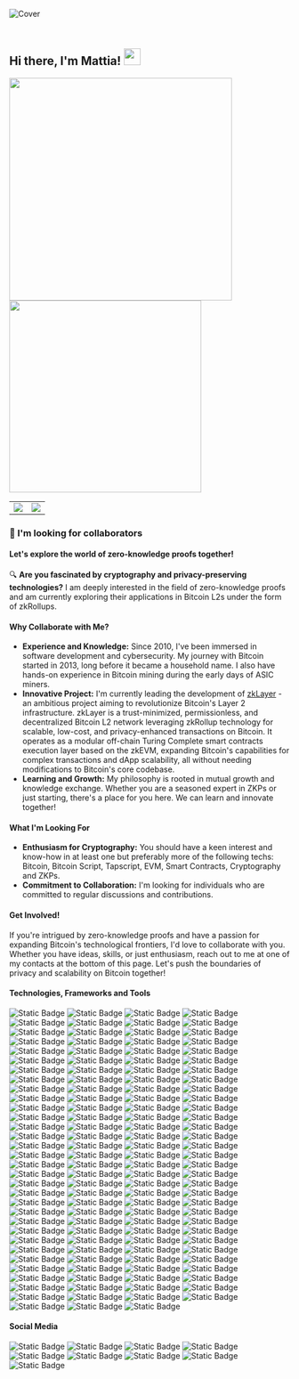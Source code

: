 ![Cover](https://miro.medium.com/v2/resize:fit:1358/0*eIhVp0KXrXSSHORN.gif)

## <br>Hi there, I'm Mattia! <img src="https://user-images.githubusercontent.com/42378118/110234147-e3259600-7f4e-11eb-95be-0c4047144dea.gif" width="30"><br>

<a href="https://github.com/anuraghazra/github-readme-stats">
  <img src="https://github-readme-stats.vercel.app/api?username=btcleet&show_icons=true&count_private=true&hide_border=true&theme=github_dark" width="400" />
</a>
<a href="https://github.com/anuraghazra/convoychat">
  <img src="https://github-readme-stats.vercel.app/api/top-langs?username=btcleet&layout=compact&langs_count=8&hide_border=true&theme=github_dark" width="345" />
</a>

<table border="0" style="border:none;">
  <tr>
    <td style="border:none;">
      <a href="https://github.com/anuraghazra/github-readme-stats">
        <img src="https://github-readme-stats.vercel.app/api?username=btcleet&show_icons=true&count_private=true&hide_border=true&theme=github_dark" />
      </a>
    </td>
    <td style="border:none;">
      <a href="https://github.com/anuraghazra/convoychat">
        <img src="https://github-readme-stats.vercel.app/api/top-langs?username=btcleet&layout=compact&langs_count=8&card_width=500&hide_border=true&theme=github_dark" />
      </a>
    </td>
  </tr>
</table>

### 👀 I'm looking for collaborators

#### Let's explore the world of zero-knowledge proofs together!

🔍 **Are you fascinated by cryptography and privacy-preserving technologies?** I am deeply interested in the field of zero-knowledge proofs and am currently exploring their applications in Bitcoin L2s under the form of zkRollups.

#### Why Collaborate with Me?
- **Experience and Knowledge:** Since 2010, I've been immersed in software development and cybersecurity. My journey with Bitcoin started in 2013, long before it became a household name. I also have hands-on experience in Bitcoin mining during the early days of ASIC miners.
- **Innovative Project:** I'm currently leading the development of [zkLayer](https://www.github.com/zkLayer) - an ambitious project aiming to revolutionize Bitcoin's Layer 2 infrastructure. zkLayer is a trust-minimized, permissionless, and decentralized Bitcoin L2 network leveraging zkRollup technology for scalable, low-cost, and privacy-enhanced transactions on Bitcoin. It operates as a modular off-chain Turing Complete smart contracts execution layer based on the zkEVM, expanding Bitcoin's capabilities for complex transactions and dApp scalability, all without needing modifications to Bitcoin's core codebase.
- **Learning and Growth:** My philosophy is rooted in mutual growth and knowledge exchange. Whether you are a seasoned expert in ZKPs or just starting, there's a place for you here. We can learn and innovate together!

#### What I'm Looking For
- **Enthusiasm for Cryptography:** You should have a keen interest and know-how in at least one but preferably more of the following techs: Bitcoin, Bitcoin Script, Tapscript, EVM, Smart Contracts, Cryptography and ZKPs.
- **Commitment to Collaboration:** I'm looking for individuals who are committed to regular discussions and contributions.

#### Get Involved!
If you're intrigued by zero-knowledge proofs and have a passion for expanding Bitcoin's technological frontiers, I'd love to collaborate with you. Whether you have ideas, skills, or just enthusiasm, reach out to me at one of my contacts at the bottom of this page. Let's push the boundaries of privacy and scalability on Bitcoin together!

#### Technologies, Frameworks and Tools

![Static Badge](https://img.shields.io/badge/-MacBook%20Pro-000000?style=for-the-badge&logo=apple&logoColor=%23FFFFFF)
![Static Badge](https://img.shields.io/badge/-Raspberry%20Pi-C7053D?style=for-the-badge&logo=raspberrypi&logoColor=%23FFFFFF)
![Static Badge](https://img.shields.io/badge/-Intel-0068B5?style=for-the-badge&logo=intel&logoColor=%23ffffff)
![Static Badge](https://img.shields.io/badge/-arm-0091BD?style=for-the-badge&logo=arm&logoColor=%23ffffff)
![Static Badge](https://img.shields.io/badge/-Risc--V-0A3799?style=for-the-badge&logo=riscv&logoColor=%23ffffff)
![Static Badge](https://img.shields.io/badge/-macOS-000000?style=for-the-badge&logo=apple&logoColor=%23FFFFFF)
![Static Badge](https://img.shields.io/badge/-Linux-FCC624?style=for-the-badge&logo=linux&logoColor=%23000000)
![Static Badge](https://img.shields.io/badge/-ZSH-F15A24?style=for-the-badge&logo=zsh&logoColor=FFFFFF)
![Static Badge](https://img.shields.io/badge/-Bash-4EAA25?style=for-the-badge&logo=gnubash&logoColor=FFFFFF)
![Static Badge](https://img.shields.io/badge/-iTerm-000000?style=for-the-badge&logo=iterm2&logoColor=FFFFFF)
![Static Badge](https://img.shields.io/badge/-Debian-D70A53?style=for-the-badge&logo=debian&logoColor=%23ffffff)
![Static Badge](https://img.shields.io/badge/-Ubuntu-DD4814?style=for-the-badge&logo=ubuntu&logoColor=%23ffffff)
![Static Badge](https://img.shields.io/badge/-Fedora-0B57A4?style=for-the-badge&logo=fedora&logoColor=%23ffffff)
![Static Badge](https://img.shields.io/badge/-Rocky-1BB981?style=for-the-badge&logo=rockylinux&logoColor=%23ffffff)
![Static Badge](https://img.shields.io/badge/-Red%20Hat-EE0000?style=for-the-badge&logo=redhat&logoColor=%23ffffff)
![Static Badge](https://img.shields.io/badge/-Suse-73BA25?style=for-the-badge&logo=suse&logoColor=%23ffffff)
![Static Badge](https://img.shields.io/badge/-OpenSuse-73BA25?style=for-the-badge&logo=opensuse&logoColor=%23ffffff)
![Static Badge](https://img.shields.io/badge/-Arch-1793D1?style=for-the-badge&logo=archlinux&logoColor=%23ffffff)
![Static Badge](https://img.shields.io/badge/-Gentoo-54487A?style=for-the-badge&logo=gentoo&logoColor=%23ffffff)
![Static Badge](https://img.shields.io/badge/-Tails-56347C?style=for-the-badge&logo=tails&logoColor=FFFFFF)
![Static Badge](https://img.shields.io/badge/-Kali-557C94?style=for-the-badge&logo=kalilinux&logoColor=FFFFFF)
![Static Badge](https://img.shields.io/badge/-OWASP-000000?style=for-the-badge&logo=owasp&logoColor=FFFFFF)
![Static Badge](https://img.shields.io/badge/-PortSwigger-FF6633?style=for-the-badge&logo=portswigger&logoColor=FFFFFF)
![Static Badge](https://img.shields.io/badge/-Tor-7D4698?style=for-the-badge&logo=torproject&logoColor=FFFFFF)
![Static Badge](https://img.shields.io/badge/-VMware-607078?style=for-the-badge&logo=vmware&logoColor=FFFFFF)
![Static Badge](https://img.shields.io/badge/-Virtual%20Box-%23183A61?style=for-the-badge&logo=virtualbox&logoColor=FFFFFF)
![Static Badge](https://img.shields.io/badge/-OpenWRT-00B5E2?style=for-the-badge&logo=openwrt&logoColor=FFFFFF)
![Static Badge](https://img.shields.io/badge/-OpenVPN-EA7E20?style=for-the-badge&logo=openvpn&logoColor=FFFFFF)
![Static Badge](https://img.shields.io/badge/-OpenSSL-721412?style=for-the-badge&logo=openssl&logoColor=FFFFFF)
![Static Badge](https://img.shields.io/badge/-WireGuard-88171A?style=for-the-badge&logo=wireguard&logoColor=FFFFFF)
![Static Badge](https://img.shields.io/badge/-PiHole-96060C?style=for-the-badge&logo=pihole&logoColor=FFFFFF)
![Static Badge](https://img.shields.io/badge/-Proton-6D4AFF?style=for-the-badge&logo=proton&logoColor=FFFFFF)
![Static Badge](https://img.shields.io/badge/-Bitwarden-175DDC?style=for-the-badge&logo=bitwarden&logoColor=FFFFFF)
![Static Badge](https://img.shields.io/badge/-Visual%20Studio%20Code-0078D7?style=for-the-badge&logo=visualstudiocode&logoColor=%23ffffff)
![Static Badge](https://img.shields.io/badge/-Sublime%20Text-FD911F?style=for-the-badge&logo=sublimetext&logoColor=%23ffffff)
![Static Badge](https://img.shields.io/badge/-Vim-0A9832?style=for-the-badge&logo=vim&logoColor=%23ffffff)
![Static Badge](https://img.shields.io/badge/-HTML5-de4610?style=for-the-badge&logo=HTML5&logoColor=%23FFFFFF)
![Static Badge](https://img.shields.io/badge/-CSS3-264de4?style=for-the-badge&logo=CSS3&logoColor=%23FFFFFF)
![Static Badge](https://img.shields.io/badge/-Sass-c76396?style=for-the-badge&logo=sass&logoColor=FFFFFF)
![Static Badge](https://img.shields.io/badge/-TailwindCSS-06B6D4?style=for-the-badge&logo=tailwindcss&logoColor=FFFFFF)
![Static Badge](https://img.shields.io/badge/-TailwindUI-06B6D4?style=for-the-badge&logo=tailwindcss&logoColor=FFFFFF)
![Static Badge](https://img.shields.io/badge/-ChakraUI-319795?style=for-the-badge&logo=chakraui&logoColor=FFFFFF)
![Static Badge](https://img.shields.io/badge/-NextUI-000000?style=for-the-badge&logo=nextUI&logoColor=FFFFFF)
![Static Badge](https://img.shields.io/badge/-RadixUI-161618?style=for-the-badge&logo=radixui&logoColor=FFFFFF)
![Static Badge](https://img.shields.io/badge/-Shadcn%2FUI-000000?style=for-the-badge&logo=shadcnui&logoColor=FFFFFF)
![Static Badge](https://img.shields.io/badge/-MUI-007FFF?style=for-the-badge&logo=mui&logoColor=FFFFFF)
![Static Badge](https://img.shields.io/badge/-Bootstrap-7952B3?style=for-the-badge&logo=bootstrap&logoColor=FFFFFF)
![Static Badge](https://img.shields.io/badge/-Javascript-F0DB4F?style=for-the-badge&logo=javascript&logoColor=%23000)
![Static Badge](https://img.shields.io/badge/-Typescript-287ACB?style=for-the-badge&logo=typescript&logoColor=%23ffffff)
![Static Badge](https://img.shields.io/badge/-Node.JS-6CC24A?style=for-the-badge&logo=node.js&logoColor=%23FFFFFF)
![Static Badge](https://img.shields.io/badge/-pnpm-F9AD01?style=for-the-badge&logo=pnpm&logoColor=FFFFFF)
![Static Badge](https://img.shields.io/badge/-Yarn-2C8EBB?style=for-the-badge&logo=yarn&logoColor=FFFFFF)
![Static Badge](https://img.shields.io/badge/-npm-c63332?style=for-the-badge&logo=npm&logoColor=FFFFFF)
![Static Badge](https://img.shields.io/badge/-React-20232A?style=for-the-badge&logo=react&logoColor=5FD5F4)
![Static Badge](https://img.shields.io/badge/-Redux-593c88?style=for-the-badge&logo=redux&logoColor=FFFFFF)
![Static Badge](https://img.shields.io/badge/-ESLint-4B32C3?style=for-the-badge&logo=eslint&logoColor=FFFFFF)
![Static Badge](https://img.shields.io/badge/-Jest-C21325?style=for-the-badge&logo=jest&logoColor=FFFFFF)
![Static Badge](https://img.shields.io/badge/-Cypress-69D3A7?style=for-the-badge&logo=cypress&logoColor=FFFFFF)
![Static Badge](https://img.shields.io/badge/-Mocha-8D6748?style=for-the-badge&logo=mocha&logoColor=FFFFFF)
![Static Badge](https://img.shields.io/badge/-Sentry-362D59?style=for-the-badge&logo=sentry&logoColor=FFFFFF)
![Static Badge](https://img.shields.io/badge/-SRG--SSR-AF001E?style=for-the-badge&logo=srgssr&logoColor=FFFFFF)
![Static Badge](https://img.shields.io/badge/-Next-000000?style=for-the-badge&logo=next.js&logoColor=%23FFFFFF)
![Static Badge](https://img.shields.io/badge/-VITE-646CFF?style=for-the-badge&logo=vite&logoColor=FFFFFF)
![Static Badge](https://img.shields.io/badge/-Remix-000000?style=for-the-badge&logo=remix&logoColor=FFFFFF)
![Static Badge](https://img.shields.io/badge/-Astro-BC52EE?style=for-the-badge&logo=astro&logoColor=FFFFFF)
![Static Badge](https://img.shields.io/badge/-Nestjs-E0234E?style=for-the-badge&logo=nestjs&logoColor=FFFFFF)
![Static Badge](https://img.shields.io/badge/-Svelte-f43b00?style=for-the-badge&logo=svelte&logoColor=FFFFFF)
![Static Badge](https://img.shields.io/badge/-Vue.JS-42B883?style=for-the-badge&logo=vue.js&logoColor=FFFFFF)
![Static Badge](https://img.shields.io/badge/-Nuxt-1DDC81?style=for-the-badge&logo=nuxt.js&logoColor=FFFFFF)
![Static Badge](https://img.shields.io/badge/-GraphQL-e535ab?style=for-the-badge&logo=graphql&logoColor=FFFFFF)
![Static Badge](https://img.shields.io/badge/-Postman-FF6C37?style=for-the-badge&logo=postman&logoColor=FFFFFF)
![Static Badge](https://img.shields.io/badge/-Turbo-5CD8E5?style=for-the-badge&logo=turbo&logoColor=000000)
![Static Badge](https://img.shields.io/badge/-Perl-39457E?style=for-the-badge&logo=perl&logoColor=FFFFFF)
![Static Badge](https://img.shields.io/badge/-Python-306998?style=for-the-badge&logo=Python&logoColor=%23FFFFFF)
![Static Badge](https://img.shields.io/badge/-PyPI-3775A9?style=for-the-badge&logo=pypi&logoColor=FFFFFF)
![Static Badge](https://img.shields.io/badge/-Django-092e20?style=for-the-badge&logo=django&logoColor=FFFFFF)
![Static Badge](https://img.shields.io/badge/-Flask-41AEC4?style=for-the-badge&logo=flask&logoColor=FFFFFF)
![Static Badge](https://img.shields.io/badge/-Ruby-A91401?style=for-the-badge&logo=ruby&logoColor=%23FFFFFF)
![Static Badge](https://img.shields.io/badge/-Rails-CC0000?style=for-the-badge&logo=rubyonrails&logoColor=%23FFFFFF)
![Static Badge](https://img.shields.io/badge/-Go-29BEB0?style=for-the-badge&logo=Go&logoColor=%23FFFFFF)
![Static Badge](https://img.shields.io/badge/-Gin-2A90D1?style=for-the-badge&logo=gin&logoColor=FFFFFF)
![Static Badge](https://img.shields.io/badge/-Erlang-A90533?style=for-the-badge&logo=erlang&logoColor=FFFFFF)
![Static Badge](https://img.shields.io/badge/-Elixir-4B275F?style=for-the-badge&logo=elixir&logoColor=FFFFFF)
![Static Badge](https://img.shields.io/badge/-Phoenix-FD4F00?style=for-the-badge&logo=phoenixframework&logoColor=FFFFFF)
![Static Badge](https://img.shields.io/badge/-Rust-B7410E?style=for-the-badge&logo=rust&logoColor=%23FFFFFF)
![Static Badge](https://img.shields.io/badge/-TOML-9C4121?style=for-the-badge&logo=toml&logoColor=FFFFFF)
![Static Badge](https://img.shields.io/badge/-YAML-CB171E?style=for-the-badge&logo=yaml&logoColor=FFFFFF)
![Static Badge](https://img.shields.io/badge/-Markdown-005B96?style=for-the-badge&logo=markdown&logoColor=%23FFFFFF)
![Static Badge](https://img.shields.io/badge/-WebAssembly-624DE9?style=for-the-badge&logo=webassembly&logoColor=%23FFFFFF)
![Static Badge](https://img.shields.io/badge/-Solidity-303135?style=for-the-badge&logo=solidity&logoColor=%23FFFFFF)
![Static Badge](https://img.shields.io/badge/-OpenZeppelin-4E5EE4?style=for-the-badge&logo=openzeppelin&logoColor=FFFFFF)
![Static Badge](https://img.shields.io/badge/-PostgreSQL-0064a5?style=for-the-badge&logo=postgresql&logoColor=FFFFFF)
![Static Badge](https://img.shields.io/badge/-MariaDB-073545?style=for-the-badge&logo=mariadb&logoColor=FFFFFF)
![Static Badge](https://img.shields.io/badge/-Redis-D82C20?style=for-the-badge&logo=redis&logoColor=FFFFFF)
![Static Badge](https://img.shields.io/badge/-Git-F1502F?style=for-the-badge&logo=git&logoColor=FFFFFF)
![Static Badge](https://img.shields.io/badge/-Docker-0DB7ED?style=for-the-badge&logo=docker&logoColor=FFFFFF)
![Static Badge](https://img.shields.io/badge/-Portainer-13BEF9?style=for-the-badge&logo=portainer&logoColor=FFFFFF)
![Static Badge](https://img.shields.io/badge/-Kubernetes-3970E4?style=for-the-badge&logo=kubernetes&logoColor=FFFFFF)
![Static Badge](https://img.shields.io/badge/-Ansible-EE0000?style=for-the-badge&logo=ansible&logoColor=FFFFFF)
![Static Badge](https://img.shields.io/badge/-Nginx-0B9539?style=for-the-badge&logo=nginx&logoColor=FFFFFF)
![Static Badge](https://img.shields.io/badge/-Nginx%20Proxy%20Manager-F15833?style=for-the-badge&logo=nginxproxymanager&logoColor=FFFFFF)
![Static Badge](https://img.shields.io/badge/-Envoy-D14A9B?style=for-the-badge&logo=envoyproxy&logoColor=FFFFFF)
![Static Badge](https://img.shields.io/badge/-Jenkins-D33834?style=for-the-badge&logo=jenkins&logoColor=FFFFFF)
![Static Badge](https://img.shields.io/badge/-Travis%20CI-3EAAAF?style=for-the-badge&logo=travisci&logoColor=FFFFFF)
![Static Badge](https://img.shields.io/badge/-Circle%20CI-343434?style=for-the-badge&logo=circleci&logoColor=FFFFFF)
![Static Badge](https://img.shields.io/badge/-GitHub-000000?style=for-the-badge&logo=github&logoColor=FFFFFF)
![Static Badge](https://img.shields.io/badge/-Leetcode-FFA116?style=for-the-badge&logo=leetcode&logoColor=FFFFFF)
![Static Badge](https://img.shields.io/badge/-Trello-0052CC?style=for-the-badge&logo=trello&logoColor=FFFFFF)
![Static Badge](https://img.shields.io/badge/-GitBook-3884FF?style=for-the-badge&logo=gitbook&logoColor=FFFFFF)
![Static Badge](https://img.shields.io/badge/-Vercel-000000?style=for-the-badge&logo=vercel&logoColor=FFFFFF)
![Static Badge](https://img.shields.io/badge/-Netlify-00C7B7?style=for-the-badge&logo=netlify&logoColor=FFFFFF)
![Static Badge](https://img.shields.io/badge/-Heroku-430098?style=for-the-badge&logo=heroku&logoColor=FFFFFF)
![Static Badge](https://img.shields.io/badge/-AWS-232F3E?style=for-the-badge&logo=amazonaws&logoColor=FFFFFF)
![Static Badge](https://img.shields.io/badge/-Google%20Cloud-4285F4?style=for-the-badge&logo=googlecloud&logoColor=FFFFFF)
![Static Badge](https://img.shields.io/badge/-Digital%20Ocean-0080FF?style=for-the-badge&logo=digitalocean&logoColor=FFFFFF)
![Static Badge](https://img.shields.io/badge/-Alibaba%20Cloud-FF6A00?style=for-the-badge&logo=alibabacloud&logoColor=FFFFFF)
![Static Badge](https://img.shields.io/badge/-IBM%20Cloud-1261FE?style=for-the-badge&logo=ibmcloud&logoColor=FFFFFF)
![Static Badge](https://img.shields.io/badge/-Cloudflare-F38020?style=for-the-badge&logo=cloudflare&logoColor=FFFFFF)
![Static Badge](https://img.shields.io/badge/-Bitcoin-F7931A?style=for-the-badge&logo=Bitcoin&logoColor=%23FFFFFF&color=F7931A)
![Static Badge](https://img.shields.io/badge/-Lightning-792EE5?style=for-the-badge&logo=lightning&logoColor=FFFFFF&)
![Static Badge](https://img.shields.io/badge/-Ethereum-37367B?style=for-the-badge&logo=ethereum&logoColor=FFFFFF)
![Static Badge](https://img.shields.io/badge/-BNB-ecb52d?style=for-the-badge&logo=bnbchain&logoColor=000000)
![Static Badge](https://img.shields.io/badge/-Litecoin-325999?style=for-the-badge&logo=litecoin&logoColor=FFFFFF)
![Static Badge](https://img.shields.io/badge/-Monero-f46201?style=for-the-badge&logo=monero&logoColor=FFFFFF)
![Static Badge](https://img.shields.io/badge/-Zcash-%23edb226?style=for-the-badge&logo=zcash&logoColor=000000)
![Static Badge](https://img.shields.io/badge/-Dash-2d89de?style=for-the-badge&logo=dash&logoColor=FFFFFF)
![Static Badge](https://img.shields.io/badge/-USDT-1c9090?style=for-the-badge&logo=tether&logoColor=FFFFFF)

#### Social Media

![Static Badge](https://img.shields.io/badge/-X-000000?style=for-the-badge&logo=X&logoColor=%23FFFFFF&color=000000&link=https%3A%2F%2Fwww.twitter.com%2Fbtcleet)
![Static Badge](https://img.shields.io/badge/-LinkedIn-0077B5?style=for-the-badge&logo=LinkedIn&logoColor=%23FFFFFF&link=https%3A%2F%2Fwww.linkedin.com%2Fin%2Fpntmtt%2F)
![Static Badge](https://img.shields.io/badge/-Hackster-2E9FE6?style=for-the-badge&logo=hackster&logoColor=FFFFFF&link=https%3A%2F%2Fwww.hackster.io%2F)
![Static Badge](https://img.shields.io/badge/-Crunchbase-0288D1?style=for-the-badge&logo=crunchbase&logoColor=FFFFFF&link=https%3A%2F%2Fwww.crunchbase.com%2F)
![Static Badge](https://img.shields.io/badge/-Calendly-006BFF?style=for-the-badge&logo=calendly&logoColor=FFFFFF&link=https%3A%2F%2F%2Fwww.calendly.com%2Fmattiapintus)
![Static Badge](https://img.shields.io/badge/-YouTube-FF0000?style=for-the-badge&logo=youtube&logoColor=FFFFFF&link=https%3A%2F%2Fwww.youtube.com%2F%40btcleet)
![Static Badge](https://img.shields.io/badge/-Discord-7289DA?style=for-the-badge&logo=discord&logoColor=%23FFFFFF&link=https%3A%2F%2Fdiscordapp.com%2Fusers%2F421275898344636416)
![Static Badge](https://img.shields.io/badge/-Telegram-229ED9?style=for-the-badge&logo=telegram&logoColor=%23FFFFFF&link=https%3A%2F%2Ft.me%2Fbtcleet)
![Static Badge](https://img.shields.io/badge/-XMPP-050708?style=for-the-badge&logo=xmpp&logoColor=%23FFFFFF&link=xmpp%3Abtcleet%40rogue.im)
